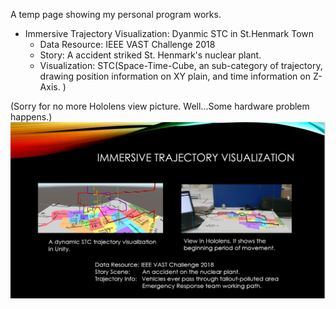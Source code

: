 A temp page showing my personal program works.

- Immersive Trajectory Visualization: Dyanmic STC in St.Henmark Town
  - Data Resource: IEEE VAST Challenge 2018
  - Story: A accident striked St. Henmark's nuclear plant.
  - Visualization: STC(Space-Time-Cube, an sub-category of trajectory, drawing position information on XY plain, and time information on Z-Axis. )

(Sorry for no more Hololens view picture. Well...Some hardware problem happens.)
![image](https://github.com/Quattro-NIVT/Temporary-Page-for-Current-Work/blob/main/Personal-Program/1007.PNG)
